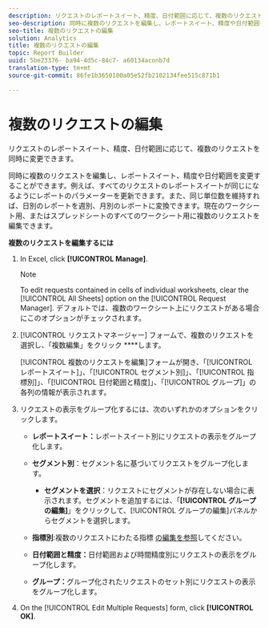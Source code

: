 ```yaml
---
description: リクエストのレポートスイート、精度、日付範囲に応じて、複数のリクエストを同時に変更できます。
seo-description: 同時に複数のリクエストを編集し、レポートスイート、精度や日付範囲を変更することができます。
seo-title: 複数のリクエストの編集
solution: Analytics
title: 複数のリクエストの編集
topic: Report Builder
uuid: 5be23376- ba94-4d5c-84c7- a60134aconb7d
translation-type: tm+mt
source-git-commit: 86fe1b3650100a05e52fb2102134fee515c871b1

---
```



# 複数のリクエストの編集

リクエストのレポートスイート、精度、日付範囲に応じて、複数のリクエストを同時に変更できます。

同時に複数のリクエストを編集し、レポートスイート、精度や日付範囲を変更することができます。例えば、すべてのリクエストのレポートスイートが同じになるようにレポートのパラメーターを更新できます。また、同じ単位数を維持すれば、日別のレポートを週別、月別のレポートに変換できます。現在のワークシート用、またはスプレッドシートのすべてのワークシート用に複数のリクエストを編集できます。

**複数のリクエストを編集するには**

1. In Excel, click **[!UICONTROL Manage]**.

   >[!NOTE]
   >
   >To edit requests contained in cells of individual worksheets, clear the [!UICONTROL All Sheets] option on the [!UICONTROL Request Manager]. デフォルトでは、複数のワークシート上にリクエストがある場合にこのオプションがチェックされます。

1. [!UICONTROL リクエストマネージャー] フォームで、複数のリクエストを選択し、「複数編集」をクリック ****&#x200B;します。

   [!UICONTROL 複数のリクエストを編集]フォームが開き、「[!UICONTROL レポートスイート]」、「[!UICONTROL セグメント別]」、「[!UICONTROL 指標別]」、「[!UICONTROL 日付範囲と精度]」、「[!UICONTROL グループ]」の各列の情報が表示されます。
1. リクエストの表示をグループ化するには、次のいずれかのオプションをクリックします。

   * **レポートスイート：**&#x200B;レポートスイート別にリクエストの表示をグループ化します。
   * **セグメント別**：セグメント名に基づいてリクエストをグループ化します。

      * **セグメントを選択**：リクエストにセグメントが存在しない場合に表示されます。セグメントを追加するには、「**[!UICONTROL グループの編集]**」をクリックして、[!UICONTROL グループの編集]パネルからセグメントを選択します。
   * **指標別**:複数のリクエストにわたる指標 [の編集を参照](../../../analyze/report-builder/manage-requests/edit-multiple-metrics.md#concept_1524B059C72C4224AA199411151069AB)してください。

   * **日付範囲と精度：**&#x200B;日付範囲および時間精度別にリクエストの表示をグループ化します。
   * **グループ：**&#x200B;グループ化されたリクエストのセット別にリクエストの表示をグループ化します。


1. On the [!UICONTROL Edit Multiple Requests] form, click **[!UICONTROL OK]**.
